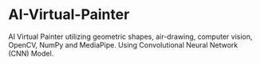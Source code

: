 # AI-Virtual-Painter
AI Virtual Painter utilizing geometric shapes, air-drawing, computer vision, OpenCV, NumPy and MediaPipe. Using Convolutional Neural Network (CNN) Model.
